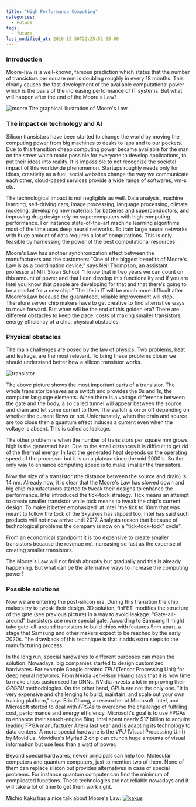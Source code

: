 ```yaml
---
title: "High Performance Computing"
categories:
  - Future
tags:
  - future
last_modified_at: 2016-12-30T22:25:52-05:00
---
```


### Introduction
Moore-law is a well-known, famous prediction which states that the number of transistors per square mm is doubling roughly in every 18 months. This clearly causes the fast development of the available computational power which is the basis of the increasing performance of IT systems. But what will happen after the end of the Moore's Law?

![moore](https://drive.google.com/uc?export=download&id=0B97L9zqg-lnwNjRrQUsxLTI4WDg  "Moore's law")
The graphical illustration of Moore's Law.

### The impact on technology and AI

Silicon transistors have been started to change the world by moving the computing power from big machines to desks to laps and to our pockets. Due to this transition cheap computing power became available for the man on the street which made possible for everyone to develop applications, to put their ideas into reality. It is impossible to not recognize the societal impact of this worldwide phenomenon. Startups roughly needs only for ideas, creativity as a fuel, social websites change the way we communicate each other, cloud-based services provide a wide range of softwares, vm-s etc. 

The technological impact is not negligible as well. Data analysis, machine learning, self-driving cars, image processing, language processing, climate modeling, developing new materials for batteries and superconductors, and improving drug design rely on supercomputers with high computing performance. For instance state-of-the-art machine learning algorithms most of the time uses deep neural networks. To train large neural networks with huge amount of data requires a lot of computations. This is only feasible by harnessing the power of the best computational resources. 

Moore's Law has another synchronization effect between the manufacturers and the customers: "One of the biggest benefits of Moore's Law is as a coordination device," says Neil Thompson, an assistant professor at MIT Sloan School. "I know that in two years we can count on this amount of power and that I can develop this functionality and if you are Intel you know that people are developing for that and that there's going to be a market for a new chip." The life in IT will be much more difficult after Moore's Law because the guaranteed, reliable improvement will stop. Therefore server chip makers have to get creative to find alternative ways to move forward.
But when will be the end of this golden era? There are different obstacles to keep the pace: costs of making smaller transistors, energy efficiency of a chip, physical obstacles.
 
### Physical obstacles

The main challenges are posed by the law of physics. Two problems, heat and leakage, are the most relevant. To bring these problems closer we should understand better how a silicon transistor works.

![transistor](https://drive.google.com/uc?export=download&id=0B97L9zqg-lnwTEdGYVN3THhJWTA "Transistor")

The above picture shows the most important parts of a transistor. The whole transistor behaves as a switch and provides the 0s and 1s, the computer language elements. When there is a voltage difference between the gate and the body, a so called tunnel will appear between the source and drain and let some current to flow. The switch is on or off depending on whether the current flows or not. Unfortunately, when the drain and source are too close then a quantum effect induces a current even when the voltage is absent. This is called as leakage.

The other problem is when the number of transistors per square mm grows high is the generated heat. Due to the small distances it is difficult to get rid of the thermal energy. In fact the generated heat depends on the operating speed of the processor but it is on a plateau since the mid 2000's. So the only way to enhance computing speed is to make smaller the transistors.
 
Now the size of a transistor (the distance between the source and drain) is 14 nm.  Already now, it is clear that the Moore's Law has slowed down and big chip manufacturers started to tweak their designs to enhance the performance. Intel introduced the tick-tock strategy. Tick means an attempt to create smaller transistor while tock means to tweak the chip's current design. To make it better emphasized: at Intel "the tick to 10nm that was meant to follow the tock of the Skylakes has slipped too; Intel has said such products will not now arrive until 2017. Analysts reckon that because of technological problems the company is now on a "tick-tock-tock" cycle".

From an economical standpoint it is too expensive to create smaller transistors because the revenue not increasing so fast as the expense of creating smaller transistors. 

The Moore's Law will not finish abruptly but gradually and this is already happening. But what can be the alternative ways to increase the computing power?

### Possible solutions

Now we are entering the post-silicon era. During this transition the chip makers try to tweak their design. 3D solution, finFET, modifies the structure of the gate (see previous picture) in a way to avoid leakage. "Gate-all-around" transistors use more special gate. According to Samsung it might take gate-all-around transistors to build chips with features 5nm apart, a stage that Samsung and other makers expect to be reached by the early 2020s. The drawback of this technique is that it adds extra steps to the manufacturing process. 

In the long run, special hardwares to different purposes can mean the solution. Nowadays, big companies started to design customized hardwares. For example Google created *TPU* (Tensor Processing Unit) for deep neural networks. From NVidia Jen-Hsun Huang says that it is now time to make chips customized for DNNs. NVidia invests a lot in improving their *GPGPU* methodologies. On the other hand, GPUs are not the only one. "It is very expensive and challenging to build, maintain, and scale out your own training platform," says Eric Chung, a researcher at Microsoft. Intel, and Microsoft started to deal with *FPGAs* to overcome the challenge of fulfilling cost, performance and energy efficiency. Microsoft's goal is to use FPGAs to enhance their search-engine Bing. Intel spent nearly $17 billion to acquire leading FPGA manufacturer Altera last year and is adapting its technology to data centers. A more special hardware is the *VPU* (Visual Processing Unit) by Movidius. Movidius's Myriad 2 chip can crunch huge amounts of visual information but use less than a watt of power. 

Beyond special hardwares, newer principals can help too. Molecular computers and quantum computers, just to mention two of them. None of them can replace silicon but provides alternatives in case of special problems. For instance quantum computer can find the minimum of complicated functions. These technologies are not reliable nowadays and it will take a lot of time to get them work right.

Michio Kaku has a nice talk about Moore's Law:
[![kakus](https://img.youtube.com/vi/bm6ScvNygUU/0.jpg)](https://www.youtube.com/watch?v=bm6ScvNygUU)

